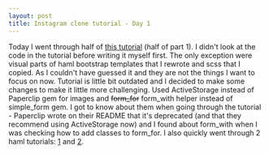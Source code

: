 ```yaml
---
layout: post
title: Instagram clone tutorial - Day 1
---
```

Today I went through half of [this tutorial](https://www.devwalks.com/lets-build-instagram-test-driven-with-ruby-on-rails-part-1/) (half of part 1). I didn't look at the code in the tutorial before writing it myself first. The only exception were visual parts of haml bootstrap templates that I rewrote and scss that I copied. As I couldn't have guessed it and they are not the things I want to focus on now.
Tutorial is little bit outdated and I decided to make some changes to make it little more challenging. Used ActiveStorage instead of Paperclip gem for images and ~~form_for~~ form_with helper instead of simple_form gem. I got to know about them when going through the tutorial - Paperclip wrote on their README that it's deprecated (and that they recommend using ActiveStorage now) and I found about form_with when I was checking how to add classes to form_for.
I also quickly went through 2 haml tutorials: [1](https://learnxinyminutes.com/docs/haml/) and [2](http://haml.info/tutorial.html).
